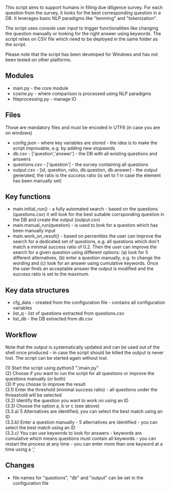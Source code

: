 This script aims to support humans in filling due diligence survey. For each question from the survey, it looks for the best corresponding question in a DB. It leverages basic NLP paradigms like "lemming" and "tokenization". 

The script uses console user input to trigger functionalities like changing the question manually or looking for the right answer using keywords. The script relies on CSV file which need to be deployed in the same folder as the script.

Please note that the script has been developed for Windows and has not been tested on other platforms.

## Modules
* main.py - the core module
* cosine.py - where comparison is processed using NLP paradigms
* fileprocessing.py - manage IO

## Files
Those are mandatory files and must be encoded in UTF8 (in case you are on windows)
* config.json - where key variables are stored - the idea is to make the script improvable, e.g. by adding new stopwords
* db.csv - ['question','answer'] - the DB with all existing questions and answers
* questions.csv - ['question'] - the survey containing all questions
* output.csv - [id, question, ratio, db.question, db.answer] - the output generated, the ratio is the success ratio (is set to 1 in case the element has been manually set)

## Key functions
* main.initial_run() - a fully automated search - based on the questions (questions.csv) it will look for the best suitable corrsponding question in the DB and create the output (output.csv)
* main.manual_run(question) - is used to look for a question which has been manually input
* main.work_on_result() - based on percentiles the user can improve the search for a dedicated set of questions, e.g. all questions which don't match a minimal success ratio of 0.2. Then the user can improve the search for a given question using different options: (a) look for 5 different alternatives, (b) enter a question manually, e.g. to change the wording and (c) look for an answer using cumulative keywords. Once the user finds an acceptable answer the output is modified and the success ratio is set to the maximum.

## Key data structures
* cfg_data - created from the configuration file - contains all configuration variables
* list_q - list of questions extracted from questions.csv
* list_db - the DB extracted from db.csv

## Workflow
Note that the output is systematically updated and can be used out of the shell once produced - in case the script should be killed the output is never lost. The script can be started again without lost.

(1) Start the script using python3 ".\main.py"  
(2) Choose if you want to run the script for all questions or improve the questions manually (or both)  
(3) If you choose to improve the result  
    (3.1) Enter the threshold (minimal success ratio) - all questions under the threashold will be selected  
    (3.2) Identify the question you want to work on using an ID  
    (3.3) Choose the option a, b or c (see above)  
        (3.3.a) 5 Alternatives are identified, you can select the best match using an ID  
        (3.3.b) Enter a question manually - 5 alternatives are identified - you can select the best match using an ID   
        (3.3.c) You can use keywords to look for answers - keywords are cumulative which means questions must contain all keywords - you can restart the process at any time - you can enter more than one keyword at a time using a ','  
        
## Changes

* file names for "questions", "db" and "output" can be set in the configuration file